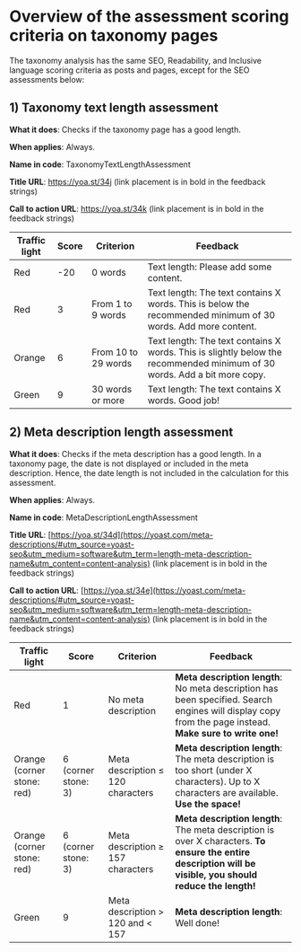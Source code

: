 # Overview of the assessment scoring criteria on taxonomy pages

The taxonomy analysis has the same SEO, Readability, and Inclusive language scoring criteria as posts and pages, except for the SEO assessments below:

## 1) Taxonomy text length assessment
**What it does**: Checks if the taxonomy page has a good length.

**When applies**: Always.

**Name in code**: TaxonomyTextLengthAssessment

**Title URL**: https://yoa.st/34j (link placement is in bold in the feedback strings)

**Call to action URL**: https://yoa.st/34k (link placement is in bold in the feedback strings)

| Traffic light	 | Score	| Criterion	           | Feedback                                                                                                           |
|----------------|------------------	|----------------------|-----------------------------------------------------------------------------------------------------------------|
| Red	           | -20	| 0 words	             | Text length: Please add some content.                                          |
| Red	           | 3	| From 1 to 9 words	   | Text length: The text contains X words. This is below the recommended minimum of 30 words. Add more content.       |
| Orange         | 6	| From 10 to 29 words	 | Text length: The text contains X words. This is slightly below the recommended minimum of 30 words. Add a bit more copy. |
| Green	         | 9	| 30 words or more	    | Text length: The text contains X words. Good job!                                                                  |

## 2) Meta description length assessment
**What it does**: Checks if the meta description has a good length. In a taxonomy page, the date is not displayed or included in the meta description. Hence, the date length is not included in the calculation for this assessment.

**When applies**: Always.

**Name in code**: MetaDescriptionLengthAssessment

**Title URL**: [https://yoa.st/34d](https://yoast.com/meta-descriptions/#utm_source=yoast-seo&utm_medium=software&utm_term=length-meta-description-name&utm_content=content-analysis) (link placement is in bold in the feedback strings)

**Call to action URL**: [https://yoa.st/34e](https://yoast.com/meta-descriptions/#utm_source=yoast-seo&utm_medium=software&utm_term=length-meta-description-name&utm_content=content-analysis) (link placement is in bold in the feedback strings)

| Traffic light   	            | Score	     | Criterion | Feedback |
|------------------------------|------------------	|---------------------	|---------------	|
| Red	                         | 1	| No meta description		| **Meta description length**: No meta description has been specified. Search engines will display copy from the page instead. **Make sure to write one!** |
| Orange (corner stone: red)		 | 6 (corner stone: 3)		| Meta description ≤ 120 characters		| **Meta description length**: The meta description is too short (under X characters). Up to X characters are available. **Use the space!** |
| Orange (corner stone: red)		 | 6 (corner stone: 3)		| Meta description ≥ 157 characters		| **Meta description length**: The meta description is over X characters. **To ensure the entire description will be visible, you should reduce the length!**	|
| Green	                       | 9	| Meta description > 120 and < 157		| **Meta description length**: Well done! |

